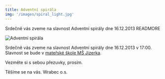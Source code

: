 ```yaml
---
title: Adventní spirála
img: '/images/spiral_light.jpg'
---
```


Srdečně vás zveme na slavnost Adventní spirály dne 16.12.2013
READMORE

![Adventní spirála](/images/adventni_spirala.jpeg)

Srdečně vás zveme na slavnost Adventní spirály dne 16.12.2013 v 17:00. Slavnost se bude v [mateřské škole MŠ Jizerka]( http://www.msjizerka.estranky.cz).

Vezměte si s sebou přezuvky, prosím.

Těšíme se na vás.
Wrabec o.s.
